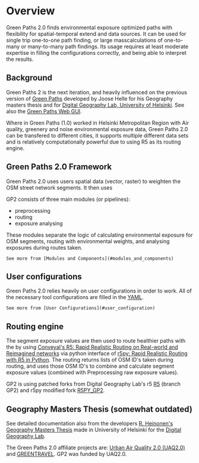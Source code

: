 # Overview
Green Paths 2.0 finds environmental exposure optimized paths with flexibility for spatial-temporal extend and data sources. It can be used for single trip one-to-one path finding, or large masscalculations of one-to-many or many-to-many path findings.
Its usage requires at least moderate expertise in filling the configurations correctly, and being able to interpret the results.

## Background
Green Paths 2 is the next iteration, and heavily influenced on the previous version of [Green Paths](https://www.helsinki.fi/en/researchgroups/digital-geography-lab/green-paths)
developed by Joose Helle for his Geography masters thesis and for [Digital Geography Lab, University of Helsinki](https://www.helsinki.fi/en/researchgroups/digital-geography-lab). See also the [Green Paths Web GUI](https://green-paths.web.app/?map=streets). 

Where in Green Paths (1.0) worked in Helsinki Metropolitan Region with Air quality, greenery and noise environmental exposure data, Green Paths 2.0 can be transfered to different cities, it supports multiple different data sets and is relatively computationally powerful due to using R5 as its routing engine.


## Green Paths 2.0 Framework
Green Paths 2.0 uses users spatial data (vector, raster) to weighten the OSM street network segments. It then uses 

GP2 consists of three main modules (or pipelines):

- preprocessing
- routing
- exposure analysing

These modules separate the logic of calculating environmental exposure for OSM segments, routing with environmental weights, and analysing exposures during routes taken.

```{hint}
See more from [Modules and Components](#modules_and_components)
```

## User configurations
Green Paths 2.0 relies heavily on user configurations in order to work. All of the necessary tool configurations are filled in the [YAML](https://yaml.org/).

```{hint}
See more from [User Configurations](#user_configuration)
```

## Routing engine
The segment exposure values are then used to route healthier paths with the by using [Conveyal's R5: Rapid Realistic Routing on Real-world and Reimagined networks](https://github.com/conveyal/r5) via python interface of [r5py: Rapid Realistic Routing with R5 in Python](https://github.com/r5py/r5py). The routing returns lists of OSM ID's taken during routing, and uses those OSM ID's to combine and calculate segment exposure values (combined with Preprocessing raw exposure values).

GP2 is using patched forks from Digital Geography Lab's r5 [R5](https://github.com/DigitalGeographyLab/r5/tree/gp2) (branch GP2) and r5py modified fork [R5PY_GP2](https://github.com/DigitalGeographyLab/r5py_gp2).


## Geography Masters Thesis (somewhat outdated)
See detailed documentation also from the developers [R. Heinonen's Geography Masters Thesis](https://helda.helsinki.fi/items/5b77f6c3-2d2c-455f-bb8c-528b0ac136d8) made in University of Helsinki for the [Digital Geography Lab](https://www.helsinki.fi/en/researchgroups/digital-geography-lab).

The Green Paths 2.0 affiliate projects are: [Urban Air Quality 2.0 (UAQ2.0)](https://www.hsy.fi/en/hsy/hsys-projects/project-pages/urban-air-quality-2.0-project/) and [GREENTRAVEL](https://www.helsinki.fi/en/researchgroups/digital-geography-lab/projects/greentravel). GP2 was funded by UAQ2.0.

